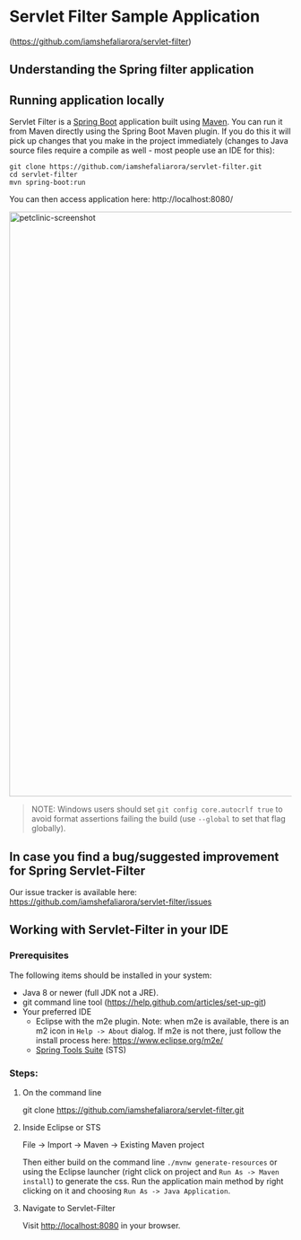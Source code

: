 # Servlet Filter Sample Application
(https://github.com/iamshefaliarora/servlet-filter)

## Understanding the Spring filter application

## Running application locally
Servlet Filter is a [Spring Boot](https://spring.io/guides/gs/spring-boot) application built using [Maven](https://spring.io/guides/gs/maven/). You can run it from Maven directly using the Spring Boot Maven plugin. If you do this it will pick up changes that you make in the project immediately (changes to Java source files require a compile as well - most people use an IDE for this):


```
git clone https://github.com/iamshefaliarora/servlet-filter.git
cd servlet-filter
mvn spring-boot:run
```

You can then access application here: http://localhost:8080/

<img width="1042" alt="petclinic-screenshot" src="https://cloud.githubusercontent.com/assets/838318/19727082/2aee6d6c-9b8e-11e6-81fe-e889a5ddfded.png">

> NOTE: Windows users should set `git config core.autocrlf true` to avoid format assertions failing the build (use `--global` to set that flag globally).

## In case you find a bug/suggested improvement for Spring Servlet-Filter
Our issue tracker is available here: https://github.com/iamshefaliarora/servlet-filter/issues

## Working with Servlet-Filter in your IDE

### Prerequisites
The following items should be installed in your system:
* Java 8 or newer (full JDK not a JRE).
* git command line tool (https://help.github.com/articles/set-up-git)
* Your preferred IDE 
  * Eclipse with the m2e plugin. Note: when m2e is available, there is an m2 icon in `Help -> About` dialog. If m2e is
  not there, just follow the install process here: https://www.eclipse.org/m2e/
  * [Spring Tools Suite](https://spring.io/tools) (STS)

### Steps:

1) On the command line

    git clone https://github.com/iamshefaliarora/servlet-filter.git
    
2) Inside Eclipse or STS

    File -> Import -> Maven -> Existing Maven project

    Then either build on the command line `./mvnw generate-resources` or using the Eclipse launcher (right click on project and `Run As -> Maven install`) to generate the css. Run the application main method by right clicking on it and choosing `Run As -> Java Application`.

3) Navigate to Servlet-Filter

    Visit [http://localhost:8080](http://localhost:8080) in your browser.
